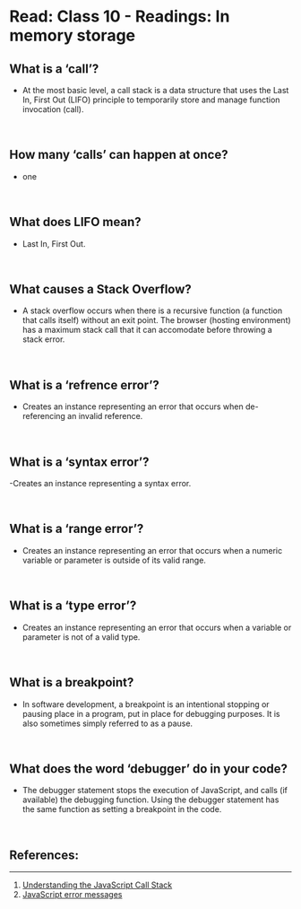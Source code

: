 # Read: Class 10 - Readings: In memory storage




## What is a ‘call’?
- At the most basic level, a call stack is a data structure that uses the Last In, First Out (LIFO) principle to temporarily store and manage function invocation (call).
<p>&nbsp;</p>

## How many ‘calls’ can happen at once?
- one
<p>&nbsp;</p>

## What does LIFO mean?
- Last In, First Out.


<p>&nbsp;</p>


## What causes a Stack Overflow?

- A stack overflow occurs when there is a recursive function (a function that calls itself) without an exit point. The browser (hosting environment) has a maximum stack call that it can accomodate before throwing a stack error.


<p>&nbsp;</p>

## What is a ‘refrence error’?
- Creates an instance representing an error that occurs when de-referencing an invalid reference.

<p>&nbsp;</p>

## What is a ‘syntax error’?
-Creates an instance representing a syntax error.
<p>&nbsp;</p>

## What is a ‘range error’?
 - Creates an instance representing an error that occurs when a numeric variable or parameter is outside of its valid range.
<p>&nbsp;</p>

## What is a ‘type error’?
- Creates an instance representing an error that occurs when a variable or parameter is not of a valid type.
<p>&nbsp;</p>

## What is a breakpoint?
- In software development, a breakpoint is an intentional stopping or pausing place in a program, put in place for debugging purposes. It is also sometimes simply referred to as a pause.
<p>&nbsp;</p>

## What does the word ‘debugger’ do in your code?
- The debugger statement stops the execution of JavaScript, and calls (if available) the debugging function. Using the debugger statement has the same function as setting a breakpoint in the code. <p>&nbsp;</p>












## References:
---

1. [Understanding the JavaScript Call Stack](https://medium.freecodecamp.org/understanding-the-javascript-call-stack-861e41ae61d4)
2. [JavaScript error messages](https://codeburst.io/javascript-error-messages-debugging-d23f84f0ae7c)